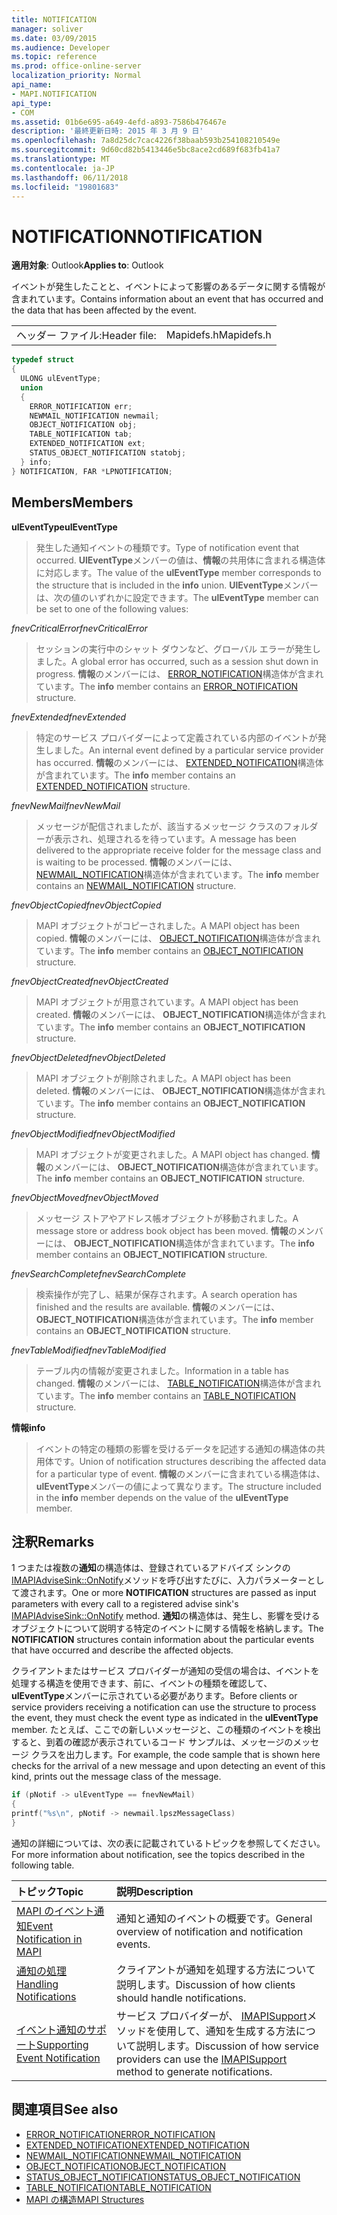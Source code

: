 ```yaml
---
title: NOTIFICATION
manager: soliver
ms.date: 03/09/2015
ms.audience: Developer
ms.topic: reference
ms.prod: office-online-server
localization_priority: Normal
api_name:
- MAPI.NOTIFICATION
api_type:
- COM
ms.assetid: 01b6e695-a649-4efd-a893-7586b476467e
description: '最終更新日時: 2015 年 3 月 9 日'
ms.openlocfilehash: 7a8d25dc7cac4226f38baab593b254108210549e
ms.sourcegitcommit: 9d60cd82b5413446e5bc8ace2cd689f683fb41a7
ms.translationtype: MT
ms.contentlocale: ja-JP
ms.lasthandoff: 06/11/2018
ms.locfileid: "19801683"
---
```

# <a name="notification"></a><span data-ttu-id="a07f7-103">NOTIFICATION</span><span class="sxs-lookup"><span data-stu-id="a07f7-103">NOTIFICATION</span></span>
 
<span data-ttu-id="a07f7-104">**適用対象**: Outlook</span><span class="sxs-lookup"><span data-stu-id="a07f7-104">**Applies to**: Outlook</span></span> 
  
<span data-ttu-id="a07f7-105">イベントが発生したことと、イベントによって影響のあるデータに関する情報が含まれています。</span><span class="sxs-lookup"><span data-stu-id="a07f7-105">Contains information about an event that has occurred and the data that has been affected by the event.</span></span>
  
|||
|:-----|:-----|
|<span data-ttu-id="a07f7-106">ヘッダー ファイル:</span><span class="sxs-lookup"><span data-stu-id="a07f7-106">Header file:</span></span>  <br/> |<span data-ttu-id="a07f7-107">Mapidefs.h</span><span class="sxs-lookup"><span data-stu-id="a07f7-107">Mapidefs.h</span></span>  <br/> |
   
```cpp
typedef struct
{
  ULONG ulEventType;
  union
  {
    ERROR_NOTIFICATION err;
    NEWMAIL_NOTIFICATION newmail;
    OBJECT_NOTIFICATION obj;
    TABLE_NOTIFICATION tab;
    EXTENDED_NOTIFICATION ext;
    STATUS_OBJECT_NOTIFICATION statobj;
  } info;
} NOTIFICATION, FAR *LPNOTIFICATION;

```

## <a name="members"></a><span data-ttu-id="a07f7-108">Members</span><span class="sxs-lookup"><span data-stu-id="a07f7-108">Members</span></span>

<span data-ttu-id="a07f7-109">**ulEventType**</span><span class="sxs-lookup"><span data-stu-id="a07f7-109">**ulEventType**</span></span>
  
> <span data-ttu-id="a07f7-110">発生した通知イベントの種類です。</span><span class="sxs-lookup"><span data-stu-id="a07f7-110">Type of notification event that occurred.</span></span> <span data-ttu-id="a07f7-111">**UlEventType**メンバーの値は、**情報**の共用体に含まれる構造体に対応します。</span><span class="sxs-lookup"><span data-stu-id="a07f7-111">The value of the **ulEventType** member corresponds to the structure that is included in the **info** union.</span></span> <span data-ttu-id="a07f7-112">**UlEventType**メンバーは、次の値のいずれかに設定できます。</span><span class="sxs-lookup"><span data-stu-id="a07f7-112">The **ulEventType** member can be set to one of the following values:</span></span> 
    
 <span data-ttu-id="a07f7-113">_fnevCriticalError_</span><span class="sxs-lookup"><span data-stu-id="a07f7-113">_fnevCriticalError_</span></span>
  
> <span data-ttu-id="a07f7-114">セッションの実行中のシャット ダウンなど、グローバル エラーが発生しました。</span><span class="sxs-lookup"><span data-stu-id="a07f7-114">A global error has occurred, such as a session shut down in progress.</span></span> <span data-ttu-id="a07f7-115">**情報**のメンバーには、 [ERROR_NOTIFICATION](error_notification.md)構造体が含まれています。</span><span class="sxs-lookup"><span data-stu-id="a07f7-115">The **info** member contains an [ERROR_NOTIFICATION](error_notification.md) structure.</span></span> 
    
 <span data-ttu-id="a07f7-116">_fnevExtended_</span><span class="sxs-lookup"><span data-stu-id="a07f7-116">_fnevExtended_</span></span>
  
> <span data-ttu-id="a07f7-117">特定のサービス プロバイダーによって定義されている内部のイベントが発生しました。</span><span class="sxs-lookup"><span data-stu-id="a07f7-117">An internal event defined by a particular service provider has occurred.</span></span> <span data-ttu-id="a07f7-118">**情報**のメンバーには、 [EXTENDED_NOTIFICATION](extended_notification.md)構造体が含まれています。</span><span class="sxs-lookup"><span data-stu-id="a07f7-118">The **info** member contains an [EXTENDED_NOTIFICATION](extended_notification.md) structure.</span></span> 
    
 <span data-ttu-id="a07f7-119">_fnevNewMail_</span><span class="sxs-lookup"><span data-stu-id="a07f7-119">_fnevNewMail_</span></span>
  
> <span data-ttu-id="a07f7-120">メッセージが配信されましたが、該当するメッセージ クラスのフォルダーが表示され、処理されるを待っています。</span><span class="sxs-lookup"><span data-stu-id="a07f7-120">A message has been delivered to the appropriate receive folder for the message class and is waiting to be processed.</span></span> <span data-ttu-id="a07f7-121">**情報**のメンバーには、 [NEWMAIL_NOTIFICATION](newmail_notification.md)構造体が含まれています。</span><span class="sxs-lookup"><span data-stu-id="a07f7-121">The **info** member contains an [NEWMAIL_NOTIFICATION](newmail_notification.md) structure.</span></span> 
    
 <span data-ttu-id="a07f7-122">_fnevObjectCopied_</span><span class="sxs-lookup"><span data-stu-id="a07f7-122">_fnevObjectCopied_</span></span>
  
> <span data-ttu-id="a07f7-123">MAPI オブジェクトがコピーされました。</span><span class="sxs-lookup"><span data-stu-id="a07f7-123">A MAPI object has been copied.</span></span> <span data-ttu-id="a07f7-124">**情報**のメンバーには、 [OBJECT_NOTIFICATION](object_notification.md)構造体が含まれています。</span><span class="sxs-lookup"><span data-stu-id="a07f7-124">The **info** member contains an [OBJECT_NOTIFICATION](object_notification.md) structure.</span></span> 
    
 <span data-ttu-id="a07f7-125">_fnevObjectCreated_</span><span class="sxs-lookup"><span data-stu-id="a07f7-125">_fnevObjectCreated_</span></span>
  
> <span data-ttu-id="a07f7-126">MAPI オブジェクトが用意されています。</span><span class="sxs-lookup"><span data-stu-id="a07f7-126">A MAPI object has been created.</span></span> <span data-ttu-id="a07f7-127">**情報**のメンバーには、 **OBJECT_NOTIFICATION**構造体が含まれています。</span><span class="sxs-lookup"><span data-stu-id="a07f7-127">The **info** member contains an **OBJECT_NOTIFICATION** structure.</span></span> 
    
 <span data-ttu-id="a07f7-128">_fnevObjectDeleted_</span><span class="sxs-lookup"><span data-stu-id="a07f7-128">_fnevObjectDeleted_</span></span>
  
> <span data-ttu-id="a07f7-129">MAPI オブジェクトが削除されました。</span><span class="sxs-lookup"><span data-stu-id="a07f7-129">A MAPI object has been deleted.</span></span> <span data-ttu-id="a07f7-130">**情報**のメンバーには、 **OBJECT_NOTIFICATION**構造体が含まれています。</span><span class="sxs-lookup"><span data-stu-id="a07f7-130">The **info** member contains an **OBJECT_NOTIFICATION** structure.</span></span> 
    
 <span data-ttu-id="a07f7-131">_fnevObjectModified_</span><span class="sxs-lookup"><span data-stu-id="a07f7-131">_fnevObjectModified_</span></span>
  
> <span data-ttu-id="a07f7-132">MAPI オブジェクトが変更されました。</span><span class="sxs-lookup"><span data-stu-id="a07f7-132">A MAPI object has changed.</span></span> <span data-ttu-id="a07f7-133">**情報**のメンバーには、 **OBJECT_NOTIFICATION**構造体が含まれています。</span><span class="sxs-lookup"><span data-stu-id="a07f7-133">The **info** member contains an **OBJECT_NOTIFICATION** structure.</span></span> 
    
 <span data-ttu-id="a07f7-134">_fnevObjectMoved_</span><span class="sxs-lookup"><span data-stu-id="a07f7-134">_fnevObjectMoved_</span></span>
  
> <span data-ttu-id="a07f7-135">メッセージ ストアやアドレス帳オブジェクトが移動されました。</span><span class="sxs-lookup"><span data-stu-id="a07f7-135">A message store or address book object has been moved.</span></span> <span data-ttu-id="a07f7-136">**情報**のメンバーには、 **OBJECT_NOTIFICATION**構造体が含まれています。</span><span class="sxs-lookup"><span data-stu-id="a07f7-136">The **info** member contains an **OBJECT_NOTIFICATION** structure.</span></span> 
    
 <span data-ttu-id="a07f7-137">_fnevSearchComplete_</span><span class="sxs-lookup"><span data-stu-id="a07f7-137">_fnevSearchComplete_</span></span>
  
> <span data-ttu-id="a07f7-138">検索操作が完了し、結果が保存されます。</span><span class="sxs-lookup"><span data-stu-id="a07f7-138">A search operation has finished and the results are available.</span></span> <span data-ttu-id="a07f7-139">**情報**のメンバーには、 **OBJECT_NOTIFICATION**構造体が含まれています。</span><span class="sxs-lookup"><span data-stu-id="a07f7-139">The **info** member contains an **OBJECT_NOTIFICATION** structure.</span></span> 
    
 <span data-ttu-id="a07f7-140">_fnevTableModified_</span><span class="sxs-lookup"><span data-stu-id="a07f7-140">_fnevTableModified_</span></span>
  
> <span data-ttu-id="a07f7-141">テーブル内の情報が変更されました。</span><span class="sxs-lookup"><span data-stu-id="a07f7-141">Information in a table has changed.</span></span> <span data-ttu-id="a07f7-142">**情報**のメンバーには、 [TABLE_NOTIFICATION](table_notification.md)構造体が含まれています。</span><span class="sxs-lookup"><span data-stu-id="a07f7-142">The **info** member contains an [TABLE_NOTIFICATION](table_notification.md) structure.</span></span> 
    
<span data-ttu-id="a07f7-143">**情報**</span><span class="sxs-lookup"><span data-stu-id="a07f7-143">**info**</span></span>
  
> <span data-ttu-id="a07f7-144">イベントの特定の種類の影響を受けるデータを記述する通知の構造体の共用体です。</span><span class="sxs-lookup"><span data-stu-id="a07f7-144">Union of notification structures describing the affected data for a particular type of event.</span></span> <span data-ttu-id="a07f7-145">**情報**のメンバーに含まれている構造体は、 **ulEventType**メンバーの値によって異なります。</span><span class="sxs-lookup"><span data-stu-id="a07f7-145">The structure included in the **info** member depends on the value of the **ulEventType** member.</span></span> 
    
## <a name="remarks"></a><span data-ttu-id="a07f7-146">注釈</span><span class="sxs-lookup"><span data-stu-id="a07f7-146">Remarks</span></span>

<span data-ttu-id="a07f7-147">1 つまたは複数の**通知**の構造体は、登録されているアドバイズ シンクの[IMAPIAdviseSink::OnNotify](imapiadvisesink-onnotify.md)メソッドを呼び出すたびに、入力パラメーターとして渡されます。</span><span class="sxs-lookup"><span data-stu-id="a07f7-147">One or more **NOTIFICATION** structures are passed as input parameters with every call to a registered advise sink's [IMAPIAdviseSink::OnNotify](imapiadvisesink-onnotify.md) method.</span></span> <span data-ttu-id="a07f7-148">**通知**の構造体は、発生し、影響を受けるオブジェクトについて説明する特定のイベントに関する情報を格納します。</span><span class="sxs-lookup"><span data-stu-id="a07f7-148">The **NOTIFICATION** structures contain information about the particular events that have occurred and describe the affected objects.</span></span> 
  
<span data-ttu-id="a07f7-149">クライアントまたはサービス プロバイダーが通知の受信の場合は、イベントを処理する構造を使用できます、前に、イベントの種類を確認して、 **ulEventType**メンバーに示されている必要があります。</span><span class="sxs-lookup"><span data-stu-id="a07f7-149">Before clients or service providers receiving a notification can use the structure to process the event, they must check the event type as indicated in the **ulEventType** member.</span></span> <span data-ttu-id="a07f7-150">たとえば、ここでの新しいメッセージと、この種類のイベントを検出すると、到着の確認が表示されているコード サンプルは、メッセージのメッセージ クラスを出力します。</span><span class="sxs-lookup"><span data-stu-id="a07f7-150">For example, the code sample that is shown here checks for the arrival of a new message and upon detecting an event of this kind, prints out the message class of the message.</span></span> 
  
```cpp
if (pNotif -> ulEventType == fnevNewMail)
{
printf("%s\n", pNotif -> newmail.lpszMessageClass)
}

```

<span data-ttu-id="a07f7-151">通知の詳細については、次の表に記載されているトピックを参照してください。</span><span class="sxs-lookup"><span data-stu-id="a07f7-151">For more information about notification, see the topics described in the following table.</span></span>
  
|<span data-ttu-id="a07f7-152">**トピック**</span><span class="sxs-lookup"><span data-stu-id="a07f7-152">**Topic**</span></span>|<span data-ttu-id="a07f7-153">**説明**</span><span class="sxs-lookup"><span data-stu-id="a07f7-153">**Description**</span></span>|
|:-----|:-----|
|[<span data-ttu-id="a07f7-154">MAPI のイベント通知</span><span class="sxs-lookup"><span data-stu-id="a07f7-154">Event Notification in MAPI</span></span>](event-notification-in-mapi.md) <br/> |<span data-ttu-id="a07f7-155">通知と通知のイベントの概要です。</span><span class="sxs-lookup"><span data-stu-id="a07f7-155">General overview of notification and notification events.</span></span>  <br/> |
|[<span data-ttu-id="a07f7-156">通知の処理</span><span class="sxs-lookup"><span data-stu-id="a07f7-156">Handling Notifications</span></span>](handling-notifications.md) <br/> |<span data-ttu-id="a07f7-157">クライアントが通知を処理する方法について説明します。</span><span class="sxs-lookup"><span data-stu-id="a07f7-157">Discussion of how clients should handle notifications.</span></span>  <br/> |
|[<span data-ttu-id="a07f7-158">イベント通知のサポート</span><span class="sxs-lookup"><span data-stu-id="a07f7-158">Supporting Event Notification</span></span>](supporting-event-notification.md) <br/> |<span data-ttu-id="a07f7-159">サービス プロバイダーが、 [IMAPISupport](imapisupportiunknown.md)メソッドを使用して、通知を生成する方法について説明します。</span><span class="sxs-lookup"><span data-stu-id="a07f7-159">Discussion of how service providers can use the [IMAPISupport](imapisupportiunknown.md) method to generate notifications.</span></span>  <br/> |
   
## <a name="see-also"></a><span data-ttu-id="a07f7-160">関連項目</span><span class="sxs-lookup"><span data-stu-id="a07f7-160">See also</span></span>


- [<span data-ttu-id="a07f7-161">ERROR_NOTIFICATION</span><span class="sxs-lookup"><span data-stu-id="a07f7-161">ERROR_NOTIFICATION</span></span>](error_notification.md)  
- [<span data-ttu-id="a07f7-162">EXTENDED_NOTIFICATION</span><span class="sxs-lookup"><span data-stu-id="a07f7-162">EXTENDED_NOTIFICATION</span></span>](extended_notification.md)  
- [<span data-ttu-id="a07f7-163">NEWMAIL_NOTIFICATION</span><span class="sxs-lookup"><span data-stu-id="a07f7-163">NEWMAIL_NOTIFICATION</span></span>](newmail_notification.md)  
- [<span data-ttu-id="a07f7-164">OBJECT_NOTIFICATION</span><span class="sxs-lookup"><span data-stu-id="a07f7-164">OBJECT_NOTIFICATION</span></span>](object_notification.md)  
- [<span data-ttu-id="a07f7-165">STATUS_OBJECT_NOTIFICATION</span><span class="sxs-lookup"><span data-stu-id="a07f7-165">STATUS_OBJECT_NOTIFICATION</span></span>](status_object_notification.md)  
- [<span data-ttu-id="a07f7-166">TABLE_NOTIFICATION</span><span class="sxs-lookup"><span data-stu-id="a07f7-166">TABLE_NOTIFICATION</span></span>](table_notification.md)
- [<span data-ttu-id="a07f7-167">MAPI の構造</span><span class="sxs-lookup"><span data-stu-id="a07f7-167">MAPI Structures</span></span>](mapi-structures.md)

